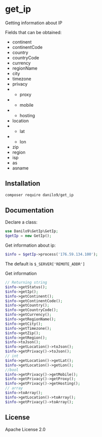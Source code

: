 # get_ip

Getting information about IP

Fields that can be obtained:
- continent
- continentCode
- country
- countryCode
- currency
- regionName
- city
- timezone
- privacy
- - proxy
- - mobile
- - hosting
- location
- - lat
- - lon
- zip
- region
- isp
- as
- asname

## Installation

```sh
composer require danilo9/get_ip
```

## Documentation

Declare a class:
```php
use Danilo9\GetIp\GetIp;
$getIp = new GetIp();
```

Get information about ip:
```php
$info = $getIp->process('176.59.134.100');
```
The default is ```$_SERVER['REMOTE_ADDR']```

Get information
```php
// Returning string
$info->getStatus();
$info->getIp();
$info->getContinent();
$info->getContinentCode();
$info->getCountry();
$info->getCountryCode();
$info->getCurrency();
$info->getRegionName();
$info->getCity();
$info->getTimezone();
$info->getZip();
$info->getRegion();
$info->toJson();
$info->getLocation()->toJson();
$info->getPrivacy()->toJson();
// int
$info->getLocation()->getLat();
$info->getLocation()->getLon();
//bool
$info->getPrivacy()->getMobile();
$info->getPrivacy()->getProxy();
$info->getPrivacy()->getHosting();
// array
$info->toArray();
$info->getLocation()->toArray();
$info->getPrivacy()->toArray();
```

## License

Apache License 2.0

